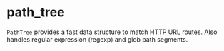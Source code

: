 # path_tree

`PathTree` provides a fast data structure to match HTTP URL routes. Also handles
regular expression (regexp) and glob path segments.